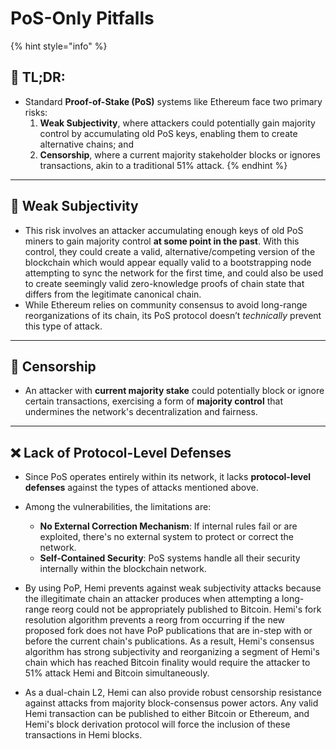# PoS-Only Pitfalls

{% hint style="info" %}
## 📜 TL;DR:

* Standard **Proof-of-Stake (PoS)** systems like Ethereum face two primary risks:
  1. **Weak Subjectivity**, where attackers could potentially gain majority control by accumulating old PoS keys, enabling them to create alternative chains; and
  2. **Censorship**, where a current majority stakeholder blocks or ignores transactions, akin to a traditional 51% attack.
{% endhint %}

***

## 🚨 Weak Subjectivity

* This risk involves an attacker accumulating enough keys of old PoS miners to gain majority control **at some point in the past**. With this control, they could create a valid, alternative/competing version of the blockchain which would appear equally valid to a bootstrapping node attempting to sync the network for the first time, and could also be used to create seemingly valid zero-knowledge proofs of chain state that differs from the legitimate canonical chain.
* While Ethereum relies on community consensus to avoid long-range reorganizations of its chain, its PoS protocol doesn’t _technically_ prevent this type of attack.

***

## 🚫 Censorship

* An attacker with **current majority stake** could potentially block or ignore certain transactions, exercising a form of **majority control** that undermines the network's decentralization and fairness.

***

## ❌ Lack of Protocol-Level Defenses

* Since PoS operates entirely within its network, it lacks **protocol-level defenses** against the types of attacks mentioned above.
*   Among the vulnerabilities, the limitations are:

    * **No External Correction Mechanism**: If internal rules fail or are exploited, there's no external system to protect or correct the network.
    * **Self-Contained Security**: PoS systems handle all their security internally within the blockchain network.


* By using PoP, Hemi prevents against weak subjectivity attacks because the illegitimate chain an attacker produces when attempting a long-range reorg could not be appropriately published to Bitcoin. Hemi's fork resolution algorithm prevents a reorg from occurring if the new proposed fork does not have PoP publications that are in-step with or before the current chain's publications. As a result, Hemi's consensus algorithm has strong subjectivity and reorganizing a segment of Hemi's chain which has reached Bitcoin finality would require the attacker to 51% attack Hemi and Bitcoin simultaneously.&#x20;
* As a dual-chain L2, Hemi can also provide robust censorship resistance against attacks from majority block-consensus power actors. Any valid Hemi transaction can be published to either Bitcoin or Ethereum, and Hemi's block derivation protocol will force the inclusion of these transactions in Hemi blocks.&#x20;
